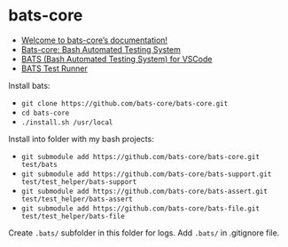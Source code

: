 # bats-core

* [Welcome to bats-core’s documentation!](https://bats-core.readthedocs.io/en/stable/)
* [Bats-core: Bash Automated Testing System](https://github.com/bats-core/bats-core)
* [BATS (Bash Automated Testing System) for VSCode](https://github.com/bats-core/bats-vscode)
* [BATS Test Runner](https://github.com/kenherring/bats-test-runner)

Install bats:

* `git clone https://github.com/bats-core/bats-core.git`
* `cd bats-core`
* `./install.sh /usr/local`

Install into folder with my bash projects:

* `git submodule add https://github.com/bats-core/bats-core.git test/bats`
* `git submodule add https://github.com/bats-core/bats-support.git test/test_helper/bats-support`
* `git submodule add https://github.com/bats-core/bats-assert.git test/test_helper/bats-assert`
* `git submodule add https://github.com/bats-core/bats-file.git test/test_helper/bats-file`

Create `.bats/` subfolder in this folder for logs. Add `.bats/` in .gitignore file.
